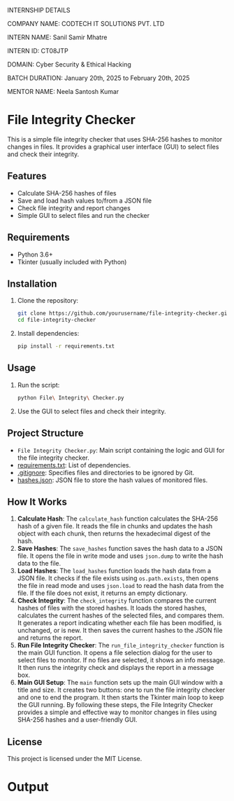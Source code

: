 INTERNSHIP DETAILS

COMPANY NAME: CODTECH IT SOLUTIONS PVT. LTD

INTERN NAME: Sanil Samir Mhatre

INTERN ID: CT08JTP

DOMAIN: Cyber Security & Ethical Hacking

BATCH DURATION: January 20th, 2025 to February 20th, 2025

MENTOR NAME: Neela Santosh Kumar


# File Integrity Checker
This is a simple file integrity checker that uses SHA-256 hashes to monitor changes in files. It provides a graphical user interface (GUI) to select files and check their integrity.

## Features
- Calculate SHA-256 hashes of files
- Save and load hash values to/from a JSON file
- Check file integrity and report changes
- Simple GUI to select files and run the checker

## Requirements
- Python 3.6+
- Tkinter (usually included with Python)

## Installation
1. Clone the repository:
    ```sh
    git clone https://github.com/yourusername/file-integrity-checker.git
    cd file-integrity-checker
    ```
2. Install dependencies:
    ```sh
    pip install -r requirements.txt
    ```

## Usage
1. Run the script:
    ```sh
    python File\ Integrity\ Checker.py
    ```
2. Use the GUI to select files and check their integrity.

## Project Structure
- `File Integrity Checker.py`: Main script containing the logic and GUI for the file integrity checker.
- [requirements.txt](http://_vscodecontentref_/0): List of dependencies.
- [.gitignore](http://_vscodecontentref_/1): Specifies files and directories to be ignored by Git.
- [hashes.json](http://_vscodecontentref_/2): JSON file to store the hash values of monitored files.

## How It Works
1. **Calculate Hash**: The `calculate_hash` function calculates the SHA-256 hash of a given file. It reads the file in chunks and updates the hash object with each chunk, then returns the hexadecimal digest of the hash.
2. **Save Hashes**: The `save_hashes` function saves the hash data to a JSON file. It opens the file in write mode and uses `json.dump` to write the hash data to the file.
3. **Load Hashes**: The `load_hashes` function loads the hash data from a JSON file. It checks if the file exists using `os.path.exists`, then opens the file in read mode and uses `json.load` to read the hash data from the file. If the file does not exist, it returns an empty dictionary.
4. **Check Integrity**: The `check_integrity` function compares the current hashes of files with the stored hashes. It loads the stored hashes, calculates the current hashes of the selected files, and compares them. It generates a report indicating whether each file has been modified, is unchanged, or is new. It then saves the current hashes to the JSON file and returns the report.
5. **Run File Integrity Checker**: The `run_file_integrity_checker` function is the main GUI function. It opens a file selection dialog for the user to select files to monitor. If no files are selected, it shows an info message. It then runs the integrity check and displays the report in a message box.
6. **Main GUI Setup**: The `main` function sets up the main GUI window with a title and size. It creates two buttons: one to run the file integrity checker and one to end the program. It then starts the Tkinter main loop to keep the GUI running.
By following these steps, the File Integrity Checker provides a simple and effective way to monitor changes in files using SHA-256 hashes and a user-friendly GUI.

## License
This project is licensed under the MIT License.

# Output

